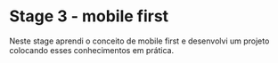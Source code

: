 
# Stage 3 - mobile first

Neste stage aprendi o conceito de mobile first e desenvolvi um projeto colocando esses conhecimentos em prática.



